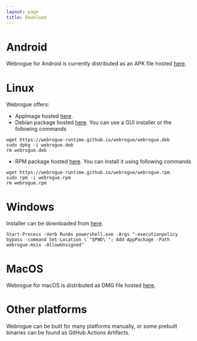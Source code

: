 ```yaml
---
layout: page
title: Download
---
```


<div id="detectedOsMark"></div>

<div id="osMark1"></div>

# Android
Webrogue for Android is currently distributed as an APK file hosted 
[here](http://webrogue-runtime.github.io/webrogue/webrogue.apk).

<div id="osMark2"></div>

# Linux
Webrogue offers:
- AppImage hosted [here](https://webrogue-runtime.github.io/webrogue/Webrogue-x86_64.AppImage).
- Debian package hosted [here](https://webrogue-runtime.github.io/webrogue/webrogue.deb). You can use a GUI installer or the following commands
```
wget https://webrogue-runtime.github.io/webrogue/webrogue.deb
sudo dpkg -i webrogue.deb
rm webrogue.deb
```
- RPM package hosted [here](https://webrogue-runtime.github.io/webrogue/webrogue.rpm). You can install it using following commands
```
wget https://webrogue-runtime.github.io/webrogue/webrogue.rpm
sudo rpm -i webrogue.rpm
rm webrogue.rpm
```

<div id="osMark3"></div>

# Windows
Installer can be downloaded from [here](https://webrogue-runtime.github.io/webrogue/webrogue_installer.exe).

```
Start-Process -Verb RunAs powershell.exe -Args "-executionpolicy bypass -command Set-Location \`"$PWD\`"; Add-AppPackage -Path webrogue.msix -AllowUnsigned"
```

<div id="osMark4"></div>

# MacOS
Webrogue for macOS is distributed as DMG file hosted [here](https://webrogue-runtime.github.io/webrogue/Webrogue.dmg).

<div id="osMark5"></div>

# Other platforms
Webrogue can be built for many platforms manually, or some prebuilt binaries can be found as GitHub Actions Artifacts.

<div id="osMark6"></div>

<script type='text/javascript'>
    let detectedOsMark = document.getElementById('detectedOsMark');

    var beginMark;
    var endMark;
    {
        function checkOS(osName, osMark) {
            console.log(navigator.appVersion)
            if (navigator.appVersion.indexOf(osName)!=-1) {
                beginMark = "osMark" + osMark;
                endMark = "osMark" + (osMark+1);
            }
        }
        
        let unknownOsMark = 4;
        checkOS('', unknownOsMark)

        checkOS('Linux', 2)
        checkOS('Ubuntu', 2)

        checkOS('Android', 1)

        checkOS('Windows', 3)
        checkOS('Mac OS X', 4)

        checkOS('iPhone', unknownOsMark)
    }

    let matchingElements = [];
    let parent = detectedOsMark.parentElement;
    let allElements = parent.children;
    var matches = false;
    for (var i = 0; i < allElements.length; i++) {
        let element = allElements[i];
        var elementId = element.getAttribute("id");
        if(elementId === endMark) matches = false;
        if(matches) matchingElements.push(element);
        if(elementId === beginMark) matches = true;
    }
    for (var i = 0; i < matchingElements.length; i++) {
        let element = matchingElements[i];
        detectedOsMark.appendChild(element);
    }
    // detectedOsMark.parent
</script>
